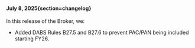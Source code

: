 #### July 8, 2025{section=changelog}
In this release of the Broker, we:

* Added DABS Rules B27.5 and B27.6 to prevent PAC/PAN being included starting FY26.
